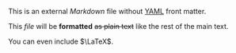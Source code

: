 ---
---
This is an external *Markdown* file
without [YAML](http://camel.readthedocs.io/en/latest/yamlref.html) front matter.

This *file* will be __formatted__ ~~as plain text~~ like the rest of the main text.

You can even include $\LaTeX$.